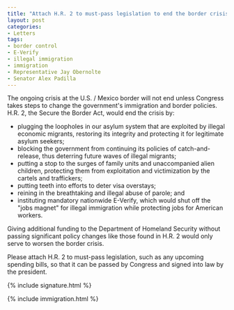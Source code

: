 ```yaml
---
title: "Attach H.R. 2 to must-pass legislation to end the border crisis"
layout: post
categories:
- Letters
tags:
- border control
- E-Verify
- illegal immigration
- immigration
- Representative Jay Obernolte
- Senator Alex Padilla
---
```


The ongoing crisis at the U.S. / Mexico border will not end unless Congress takes steps to change the government's immigration and border policies. H.R. 2, the Secure the Border Act, would end the crisis by:

- plugging the loopholes in our asylum system that are exploited by illegal economic migrants, restoring its integrity and protecting it for legitimate asylum seekers;
- blocking the government from continuing its policies of catch-and-release, thus deterring future waves of illegal migrants;
- putting a stop to the surges of family units and unaccompanied alien children, protecting them from exploitation and victimization by the cartels and traffickers;
- putting teeth into efforts to deter visa overstays;
- reining in the breathtaking and illegal abuse of parole; and
- instituting mandatory nationwide E-Verify, which would shut off the "jobs magnet" for illegal immigration while protecting jobs for American workers.

Giving additional funding to the Department of Homeland Security without passing significant policy changes like those found in H.R. 2 would only serve to worsen the border crisis.

Please attach H.R. 2 to must-pass legislation, such as any upcoming spending bills, so that it can be passed by Congress and signed into law by the president.

{% include signature.html %}

{% include immigration.html %}
